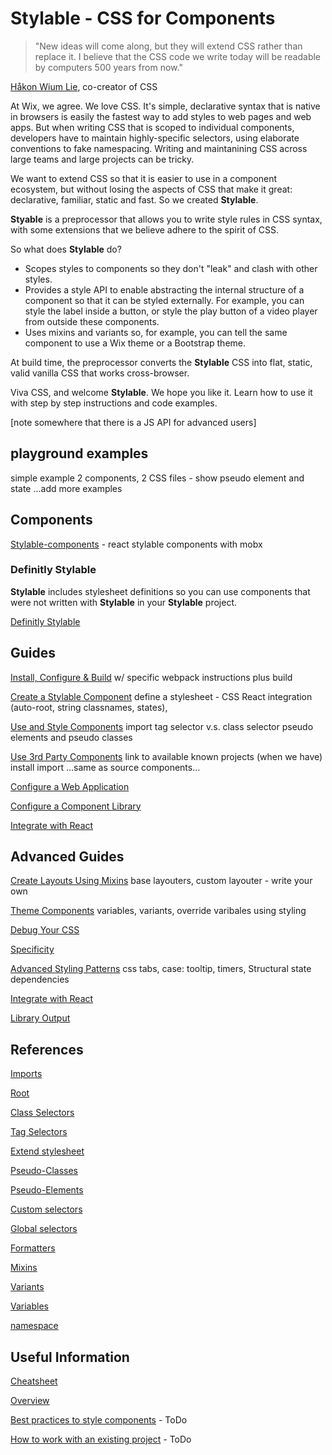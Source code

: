 # Stylable - CSS for Components

> "New ideas will come along, but they will extend CSS rather than replace it. I believe that the CSS code we write today will be readable by computers 500 years from now."

[Håkon Wium Lie](https://dev.opera.com/articles/css-twenty-years-hakon/), co-creator of CSS

At Wix, we agree. We love CSS. It's simple, declarative syntax that is native in browsers is easily the fastest way to add styles to web pages and web apps. But when writing CSS that is scoped to individual components, developers have to maintain highly-specific selectors, using elaborate conventions to fake namespacing. Writing and maintanining CSS across large teams and large projects can be tricky.

We want to extend CSS so that it is easier to use in a component ecosystem, but without losing the aspects of CSS that make it great: declarative, familiar, static and fast. So we created **Stylable**.

**Styable** is a preprocessor that allows you to write style rules in CSS syntax, with some extensions that we believe adhere to the spirit of CSS.

So what does **Stylable** do?

* Scopes styles to components so they don't "leak" and clash with other styles.
* Provides a style API to enable abstracting the internal structure of a component so that it can be styled externally. For example, you can style the label inside a button, or style the play button of a video player from outside these components.
* Uses mixins and variants so, for example, you can tell the same component to use a Wix theme or a Bootstrap theme.

At build time, the preprocessor converts the **Stylable** CSS into flat, static, valid vanilla CSS that works cross-browser.

Viva CSS, and welcome **Stylable**. We hope you like it. Learn how to use it with step by step instructions and code examples.

[note somewhere that there is a JS API for advanced users]

## playground examples
simple example 2 components, 2 CSS files - show pseudo element and state
...add more examples

## Components

[Stylable-components](https://github.com/wix/stylable-components) - react stylable components with mobx

### Definitly Stylable

**Stylable** includes stylesheet definitions so you can use components that were not written with **Stylable** in your **Stylable** project.

[Definitly Stylable](./components/definitly-stylable.md)

## Guides

[Install, Configure & Build](./guides/installconfigure.md)
w/ specific webpack instructions plus build

[Create a Stylable Component](./guides/createcomponent.md)
define a stylesheet - CSS
React integration (auto-root, string classnames, states),

[Use and Style Components](./guides/usestylecomponents.md)
import
tag selector v.s. class selector
pseudo elements and pseudo classes

[Use 3rd Party Components](./guides/use3rdparty.md)
link to available known projects (when we have)
install
import
...same as source components...

[Configure a Web Application](./guides/configurewebapp.md)

[Configure a Component Library](./guides/configurelibrary.md)

[Integrate with React](./guides/react-integration.md)

## Advanced Guides

[Create Layouts Using Mixins](./guides/create-layouts.md)
base layouters,
custom layouter - write your own

[Theme Components](./guides/themecomponents.md)
variables,
variants,
override varibales using styling

[Debug Your CSS](./guides/debugging.md)

[Specificity]()

[Advanced Styling Patterns]()
css tabs,
case: tooltip,
timers,
Structural state dependencies

[Integrate with React](./guides/react-integration.md)

[Library Output](./guides/library-output.md)

## References

[Imports](./references/imports.md)

[Root](./references/root.md)

[Class Selectors](./references/class-selectors.md)

[Tag Selectors](./references/tag-selectors.md)

[Extend stylesheet](./references/extend-stylesheet.md)

[Pseudo-Classes](./references/pseudo-classes.md)

[Pseudo-Elements](./references/pseudo-elements.md)

[Custom selectors](./references/custom-selectors)

[Global selectors](./references/global-selectors)

[Formatters](./references/formatters)

[Mixins](./references/mixin-syntax.md)

[Variants](./references/variants.md)

[Variables](./references/variables.md)

[namespace](./references/namespace.md)

## Useful Information

[Cheatsheet](./usefulInfo/cheatsheet.md)

[Overview](./usefulInfo/Overview.md)

[Best practices to style components]() - ToDo

[How to work with an existing project]() - ToDo

